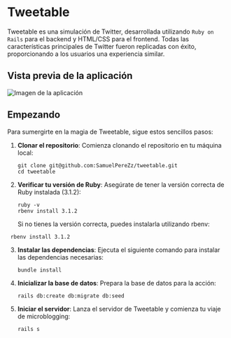 # Tweetable

Tweetable es una simulación de Twitter, desarrollada utilizando `Ruby on Rails` para el backend y HTML/CSS para el frontend. Todas las características principales de Twitter fueron replicadas con éxito, proporcionando a los usuarios una experiencia similar.

## Vista previa de la aplicación

![Imagen de la aplicación](./images/app-preview.png)

## Empezando

Para sumergirte en la magia de Tweetable, sigue estos sencillos pasos:

1. **Clonar el repositorio**: Comienza clonando el repositorio en tu máquina local:

   ```shell
   git clone git@github.com:SamuelPereZz/tweetable.git
   cd tweetable
   ```


2. **Verificar tu versión de Ruby**: Asegúrate de tener la versión correcta de Ruby instalada (3.1.2):

   ```shell
   ruby -v
   rbenv install 3.1.2
   ```      
   Si no tienes la versión correcta, puedes instalarla utilizando rbenv:

  ```shell
   rbenv install 3.1.2
   ```      

3. **Instalar las dependencias**: Ejecuta el siguiente comando para instalar las dependencias necesarias:

   ```shell
   bundle install
   ```

4. **Inicializar la base de datos**: Prepara la base de datos para la acción:

   ```shell
   rails db:create db:migrate db:seed
   ```

5. **Iniciar el servidor**: Lanza el servidor de Tweetable y comienza tu viaje de microblogging:

   ```shell
   rails s
   ```

